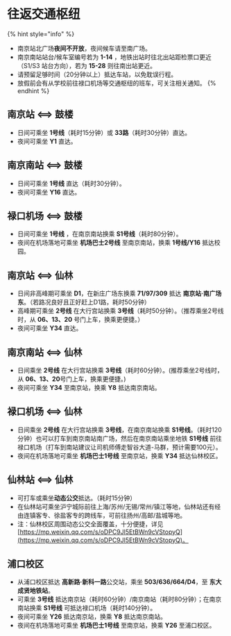 # 往返交通枢纽

{% hint style="info" %}
* 南京站北广场**夜间不开放**，夜间候车请至南广场。
* 南京南站站台/候车室编号若为 **1-14** ，地铁出站时往北出站距检票口更近（S1/S3 站台方向），若为 **15-28** 则往南出站更近。
* 请预留足够时间（20分钟以上）抵达车站，以免耽误行程。
* 放假前会有从学校前往禄口机场等交通枢纽的班车，可关注相关通知。
{% endhint %}

## 南京站 <==> 鼓楼

* 日间可乘坐 **1号线**（耗时15分钟）或 **33路**（耗时30分钟）直达。
* 夜间可乘坐 **Y1** 直达。

## 南京南站 <==> 鼓楼

* 日间可乘坐 **1号线** 直达（耗时30分钟）。
* 夜间可乘坐 **Y16** 直达。

## 禄口机场 <==> 鼓楼

* 日间可乘坐 **1号线** ，在南京南站换乘 **S1号线**（耗时80分钟）。
* 夜间在机场落地可乘坐 **机场巴士2号线** 至南京南站，换乘 **1号线/Y16** 抵达校园。

## 南京站 <==> 仙林

* 日间非高峰期可乘坐 **D1**，在新庄广场东换乘 **71/97/309** 抵达 **南京站·南广场东**。（若路况良好且正好赶上D1路，耗时50分钟）
* 高峰期可乘坐 **2号线** 在大行宫站换乘 **3号线**（耗时50分钟）。（推荐乘坐2号线时，从 **06、13、20** 号门上车，换乘更便捷。）
* 夜间可乘坐 **Y34** 直达。

## 南京南站 <==> 仙林

* 日间乘坐 **2号线** 在大行宫站换乘 **3号线**（耗时60分钟）。(推荐乘坐2号线时，从 **06、13、20**号门上车，换乘更便捷。)
* 夜间可乘坐 **Y34** 至南京站，换乘 **Y8** 抵达南京南站。

## 禄口机场 <==> 仙林

* 日间乘坐 **2号线** 在大行宫站换乘 **3号线**，在南京南站换乘 **S1号线**。（耗时120分钟）也可以打车到南京南站南广场，然后在南京南站乘坐地铁 **S1号线** 前往禄口机场（打车到南站建议让司机师傅走智谷大道-马群，预计需要100元）。
* 夜间在机场落地可乘坐 **机场巴士1号线** 至南京站，换乘 **Y34** 抵达仙林校区。

## 仙林站 <==> 仙林

* 可打车或乘坐**动态公交**抵达。（耗时15分钟）
* 在仙林站可乘坐沪宁城际前往上海/苏州/无锡/常州/镇江等地，仙林站还有经由连镇客专、徐盐客专的跨线车，可前往扬州/高邮/盐城等地。
* 注：仙林校区周围动态公交全面覆盖，十分便捷，详见 [https://mp.weixin.qq.com/s/oDPC9Jl5EtBWn9cVStopyQ](https://mp.weixin.qq.com/s/oDPC9Jl5EtBWn9cVStopyQ)。

## 浦口校区

* 从浦口校区抵达 **高新路·新科一路**公交站，乘坐 **503/636/664/D4**，至 **东大成贤地铁站**。
* 可乘坐 **3号线** 抵达南京站（耗时60分钟）/南京南站（耗时80分钟）；在南京南站换乘 **S1号线** 可抵达禄口机场（耗时140分钟）。
* 夜间可乘坐 **Y26** 抵达南京站，换乘 **Y8** 抵达南京南站。
* 夜间在机场落地可乘坐 **机场巴士1号线** 至南京站，换乘 **Y26** 至浦口校区。
